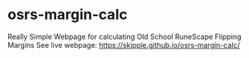 # osrs-margin-calc
Really Simple Webpage for calculating Old School RuneScape Flipping Margins
See live webpage: https://skipple.github.io/osrs-margin-calc/ 
